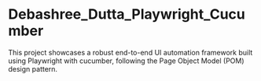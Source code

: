 # Debashree_Dutta_Playwright_Cucumber
 This project showcases a robust end-to-end UI automation framework built using Playwright with cucumber, following the Page Object Model (POM) design pattern.
